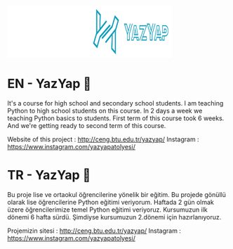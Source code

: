 <img src="img/yazyap-vertical.png" width="375" height="118">


# EN - YazYap 🚀
It's a course for high school and secondary school students. I am teaching Python to high school students on this course.
In 2 days a week we teaching Python basics to students.
First term of this course took 6 weeks. And we're getting ready to second term of this course.

Website of this project : http://ceng.btu.edu.tr/yazyap/
Instagram : https://www.instagram.com/yazyapatolyesi/

# TR - YazYap 🚀
Bu proje lise ve ortaokul öğrencilerine yönelik bir eğitim. Bu projede gönüllü olarak lise öğrencilerine Python eğitimi veriyorum.
Haftada 2 gün olmak üzere öğrencilerimize temel Python eğitimi veriyoruz.
Kursumuzun ilk dönemi 6 hafta sürdü. Şimdiyse kursumuzun 2.dönemi için hazırlanıyoruz.

Projemizin sitesi : http://ceng.btu.edu.tr/yazyap/
Instagram : https://www.instagram.com/yazyapatolyesi/

